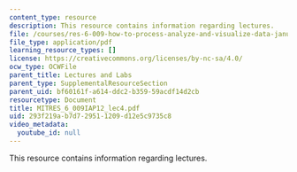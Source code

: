 ```yaml
---
content_type: resource
description: This resource contains information regarding lectures.
file: /courses/res-6-009-how-to-process-analyze-and-visualize-data-january-iap-2012/293f219ab7d729511209d12e5c9735c8_MITRES_6_009IAP12_lec4.pdf
file_type: application/pdf
learning_resource_types: []
license: https://creativecommons.org/licenses/by-nc-sa/4.0/
ocw_type: OCWFile
parent_title: Lectures and Labs
parent_type: SupplementalResourceSection
parent_uid: bf60161f-a614-ddc2-b359-59acdf14d2cb
resourcetype: Document
title: MITRES_6_009IAP12_lec4.pdf
uid: 293f219a-b7d7-2951-1209-d12e5c9735c8
video_metadata:
  youtube_id: null
---
```

This resource contains information regarding lectures.
